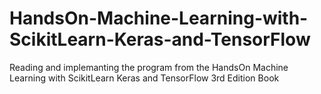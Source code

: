 # HandsOn-Machine-Learning-with-ScikitLearn-Keras-and-TensorFlow
Reading and implemanting the program from the HandsOn Machine Learning with ScikitLearn Keras and TensorFlow 3rd Edition Book
